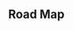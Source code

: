 ## Road Map

<iframe
  :src="$withBase('/union-find.html')"
  width="100%"
  height="800"
  frameborder="0"
  scrolling="No"
  leftmargin="0"
  topmargin="0"
/>

# 并查集概念

(Union-Find Set)，也称为不相交集数据结构（Disjointed Set Data Structure），
指一系列不相交的集合(Sets)，提供合并（Union）和查找(Find)两种操作。
总结：一种用来 **解决集合查询合并** 的数据结构，支持 **近乎 O(1)的 find 操作** 和 **近乎 O(1)的 union 操作**

# 基本操作

## 并查集初始化

初始化每个节点的 都属于自己的单独集合

```cpp
int f[N];
for (int i = 0; i< n ; i++) f[i] = i;
```

## find(int i)

判断是否属于同一集合

$find(i)$ 即查找 $i$ 所归属的集合，通常我们使用$find(i)$$和find(j)判断$$i$和$j$是否连通，即是否属于同一个集合

```cpp
int find(int x) {
    if (f[x] == x) return x;
    return f[x] = find(f[x]); // 路径压缩
}
```

## union(int i , int j)

将两个集合进行合并

顾名思义，union 方法即将 I 和 J 所在的两个集合连通起来，执行这个方法后，I 所在集合所有元素和 J 所在集合的所有元素都连通

```cpp
void unionFather(int x, int y){
  	if (find(x) != find(y)) {
      // x 合并到 y; 谁的老大哥被改变了，谁就是被合并了；
      f[find(x)] = find(y);
    }
}
```

合并的是父节点：老大哥之间合并，跟小弟没关系

限制合并顺序，将 值较大的合并至值较小的

```cpp
void uni(int x, inty){
  int p = find(x), q = find(y);
	if (p == q) return;
  if (p > q) swap(p, q);
  f[q] = p; // p 的值 比 q 小，把更大的合并到更小的
}
```

## 完整版代码

```cpp
int f[N];
for (int i = 0; i < n; i++)f[i] = i; // 构造

int find(int x) { // 查询
    if (f[x] == x) return x;
    return f[x] = find(f[x]); // 路径压缩
}
/**
 * 合并; 当find(x) != find(y) 才进行合并；
 * 如果find(x) == find(y)，没必要进行合并，已经在一个集合；此时进行合并会出现环路，造成find查询出问题；
 **/
void u(int x, int y) {
    if (find(x) != find(y)) {
      f[find(x)] = find(y);
    }
}

bool isOneSet(int x, int y) return find(x)==find(y);
```

## 带 rank 的路径压缩实现（了解）

```cpp
class Solution {
public:
    void makeSet(int n){
        vector<int> p(n, 0);
        for (int i = 0; i < n; i++) {
            p[i] = i;
        }
        vector<int> rank(n, 0);
    }
    int find(vector<int> &p, int x) {
        if (p[x] != x) {
            p[x] = find(p, p[x]);  //路径压缩
        }
        return p[x];
    }
    void unionSet(vector<int> &p, vector<int> &rank, int x, int y) {
        x = find(p, x);
        y = find(p, y);
        if (rank[x] < rank[y]) p[x]= y;
        else {
            p[y] = x;
            if (rank[x] == rank[y]) rank[x]++;
        }
    }
};
```

# 适用场景

有 N 个点，用 M 条线进行两两相连的操作（相连即为合并操作）

## 判断两点是否连通

如果 $find(A) == find(B)$，则 A 与 B 连通

## 求连通块的数量

```cpp
for i:0~n
  cnt += i == p[i]
```

## 求连通块的节点数

```cpp
for i:0~n;
    find(A) == find(i) && cnt++
```

## 判断是否存在环路

进行合并操作时，先判断是否连通，如果已经连通，则存在环路

注意：此时进行合并会死循环

# 题目精选

## 图论相关

### [547. 省份数量](https://leetcode-cn.com/problems/number-of-provinces/)

就是求连通块的个数

```java
class Solution {
    int[] f;

    public int findCircleNum(int[][] isConnected) {
        int n = isConnected.length;
        f = new int[n];
        for (int i = 0; i < n; i++) f[i] = i;
        for (int i = 0; i < n; i++) {
            for (int j = i + 1; j < n; j++) {
                if (isConnected[i][j] == 1) {
                    un(i, j);
                }
            }
        }

        int cnt = 0;
        for (int i =0; i<n; i++){
            if (i == f[i]) cnt++ ;
        }
        return cnt;
    }
    int find(int x) {
        if (x == f[x]) return x;
        return f[x] = find(f[x]);
    }
    void un(int x, int y) {
        if (find(x) != find(y)) f[find(x)] = find(y);
    }
}
```

- [LeetCode 803. Bricks Falling When Hit (hard)](https://github.com/muyids/leetcode/blob/master/algorithms/801-900/803.bricks-falling-when-hit.md)
- [LeetCode 1319. Number of Operations to Make Network Connected (medium)](https://github.com/muyids/leetcode/blob/master/algorithms/1301-1400/1319.number-of-operations-to-make-network-connected.md)
- [LeetCode 765. Couples Holding Hands (hard)](https://github.com/muyids/leetcode/blob/master/algorithms/701-800/765.couples-holding-hands.md)
- [LeetCode 684. Redundant Connection (medium)](https://github.com/muyids/leetcode/blob/master/algorithms/601-700/684.redundant-connection.md)
- [LeetCode 924. Minimize Malware Spread (hard)](https://github.com/muyids/leetcode/blob/master/algorithms/901-1000/924.minimize-malware-spread.md)

### 岛屿问题

- [LeetCode 200. Number of Islands (medium)](https://github.com/muyids/leetcode/blob/master/algorithms/201-300/200.number-of-islands.md)

- [LeetCode 695. Max Area of Island (medium)](https://github.com/muyids/leetcode/blob/master/algorithms/601-700/695.max-area-of-island.md)

### 简单集合合并

- [LeetCode 128. Longest Consecutive Sequence (hard)](https://github.com/muyids/leetcode/blob/master/algorithms/101-200/128.longest-consecutive-sequence.md)

## 拓展阅读

- 算法导论-第 21 章:用于不想交集合的数据结构

```java

class Solution {
  int[] p;
  int n;
  public int findCircleNum(int[][] cnn) {
    n = cnn.length;
    p = new int[n];
    for (int i = 0; i < n; i++)p[i] = i;

    for (int i = 0; i< n; i++){
      for (int j = i+1; j< n; j++){
      	if (cnn[i][j] == 1 && find(i) != find(j)) {
        	p[find(i)] = find(j);
        }
      }
    }

    int cnt  = 0;
    for (int i = 0; i< n; i++){
      if (i == p[i])cnt++;
    }
    return cnt;
  }
  int find(int x){
    if (x == p[x]) return x;
    return p[x] = find(p[x]);
  }
}
```
